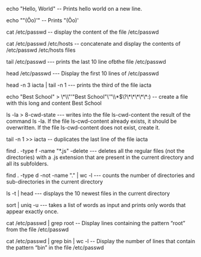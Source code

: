 


echo "Hello, World" -- Prints hello world on a new line.

echo "\"(Ôo)'"  -- Prints "(Ôo)'

cat /etc/passwd -- display the content of the file /etc/passwd


cat /etc/passwd /etc/hosts -- concatenate and display the contents of /etc/passwd /etc/hosts files


tail /etc/passwd --- prints the last 10 line ofbthe file /etc/passwd


head /etc/passwd --- Display the first 10 lines of /etc/passwd


head -n 3 iacta | tail -n 1 --- prints the third of the file iacta


echo "Best School" > \\\*\\\\"'\"Best School\"\\\'"\\\\\*\$\\\?\\*\\\*\\\*\\\*\\\*\:\) -- create a file with this long and content Best School

ls -la > 8-cwd-state --- writes into the file ls-cwd-content the result of the command ls -la. If the file ls-cwd-content already exists, it should be overwritten. If the file ls-cwd-content does not exist, create it.


tail -n 1 >> iacta  -- duplicates the last line of the file iacta

find . -type f -name "*.js" -delete --- deletes all the regular files (not the directories) with a .js extension that are present in the current directory and all its subfolders.

find . -type d -not -name "." | wc -l --- counts the number of directories and sub-directories in the current directory

ls -t | head --- displays the 10 newest files in the current directory

sort | uniq -u --- takes a list of words as input and prints only words that appear exactly once.

cat /etc/passwd | grep root -- Display lines containing the pattern “root” from the file /etc/passwd


cat /etc/passwd | grep bin | wc -l -- Display the number of lines that contain the pattern “bin” in the file /etc/passwd



